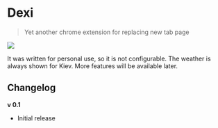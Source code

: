 # Dexi

> Yet another chrome extension for replacing new tab page

![](https://s4.postimg.org/rtqyct8cd/Screenshot_20170504_165900.png)

It was written for personal use, so it is not configurable. The weather is always shown for Kiev. More features will be available later.

## Changelog 

**v 0.1**

* Initial release